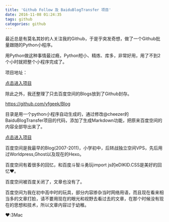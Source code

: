 ```yaml
---
title: 'Github Follow 及 BaiduBlogTransfer 项目'
date: 2016-11-08 01:24:35
tags: github
categories: github
---
```

最近总是有莫名其妙的人关注我的Github，于是乎突发奇想，做了一个Github批量跟随的Python小程序。

用Python做这种事情最过瘾，Python短小、精炼、库多，非常好用，用了不到2个小时就把整个小程序完成了。
<!-- more --> 
项目地址：

[点击进入项目](https://github.com/yfgeek/AutoGithub)


除此之外，我还整理了只去百度空间的Blogs放到了Github封存。

https://github.com/yfgeek/Blog

目录是用一个python小程序自动生成的，通过修改@cheezer的BaiduBlogTransfer项目的代码，添加了生成Markdown功能，把原来百度空间的内容全部导出来了。

[点击进入项目](https://github.com/yfgeek/BaiduBlogTransferer)

百度空间是我最早的Blog(2007-2011)，小学初中，后转战独立空间VPS，先后用过Worldpress,Ghost以及现在的Hexo。

百度空间有着很多的回忆，和百度斗智斗勇玩import js的eDIKID.CSS是美好的回忆❤️。

百度空间被百度关闭了，文章也没有了。

百度空间为我在初中高中时的玩具，部分内容掺杂当时网络用语，而且现在看来相当多的文章打脸，请不要用现在的眼光和视野去看过去的文章，在那个时候没有现在的思想和技术，所以文章内容过于幼稚。

❤️:3Mac
                                   
